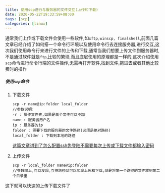 ```yaml
---
title: 使用scp进行与服务器的文件交互(上传和下载)
date: 2020-05-22T19:33:59+08:00
tags: [scp]
categories: [linux]
---
```


​	通常我们上传或下载文件会使用一些软件,如`xftp,winscp, finalshell`,前面几篇文章已经介绍了如何搭一个命令行环境以及使用命令行去连接服务器,进行交互,这次我们使用命令行来进行文件的上传和下载,通常当我们想要上传文件到服务器时,不是通过软件就是`ftp`,比较的繁琐,而且底层使用的原理都是一样的,这次介绍使用`scp`命令进行命令行端的文件操作,无需再打开软件,找到文件,拖进去或者其他比较费时的操作

<!--more-->

##### 使用`scp`命令

1. 下载文件

   ```shell
   scp -r name@ip:folder local_folder 
   //参数说明:
   -r : 操作文件夹,如果是单个文件可以不加
   name : 服务器用户名
   ip : 服务器的ip
   folder : 需要下载的服务器的文件路径(必须是绝对路径)
   local_folder : 下载到本地的路径
   ```

   [这篇文章讲到了怎么配置ssh免登陆不需要每次上传或下载文件都输入密码](https://www.caoayu.xyz/post/ssh-auth)

2. 上传文件

   ```shell
   scp -r local_folder name@ip:folder
   //参数同上,可以发现,互换路径就可以实现上传和下载,就是将第一个路径的文件放到第二个目录里
   ```

   

这下就可以快速的上传下载文件了
